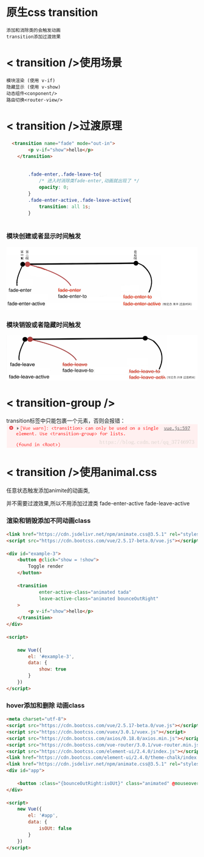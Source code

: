 # 原生css transition

```
添加和消除类的会触发动画 
transition添加过渡效果
```

# < transition />使用场景

```
模块渲染 (使用 v-if)
隐藏显示 (使用 v-show)
动态组件<conponent/>
路由切换<router-view/>
```


# < transition />过渡原理

```html
  <transition name="fade" mode="out-in">
        <p v-if="show">hello</p>
    </transition>
```
```css

        .fade-enter,.fade-leave-to{
            /* 进入时消除类fade-enter,动画就出现了 */
            opacity: 0;
        }
        .fade-enter-active,.fade-leave-active{
            transition: all 1s;
        }
   
```
### 模块创建或者显示时间触发

![](2.png)

### 模块销毁或者隐藏时间触发

![](3.png)






# < transition-group />

 transition标签中只能包裹一个元素，否则会报错：
 ![](1.png)

# < transition />使用animal.css

任意状态触发添加animite的动画类,

并不需要过渡效果,所以不用添加过渡类 fade-enter-active fade-leave-active

### 渲染和销毁添加不同动画class

```html
<link href="https://cdn.jsdelivr.net/npm/animate.css@3.5.1" rel="stylesheet" type="text/css">
<script src="https://cdn.bootcss.com/vue/2.5.17-beta.0/vue.js"></script>

<div id="example-3">
    <button @click="show = !show">
        Toggle render
    </button>

    <transition
            enter-active-class="animated tada"
            leave-active-class="animated bounceOutRight"
    >
        <p v-if="show">hello</p>
    </transition>
</div>

<script>

    new Vue({
        el: '#example-3',
        data: {
            show: true
        }
    })
</script>
```

### hover添加和删除 动画class

```html
<meta charset="utf-8">
<script src="https://cdn.bootcss.com/vue/2.5.17-beta.0/vue.js"></script>
<script src="https://cdn.bootcss.com/vuex/3.0.1/vuex.js"></script>
<script src="https://cdn.bootcss.com/axios/0.18.0/axios.min.js"></script>
<script src="https://cdn.bootcss.com/vue-router/3.0.1/vue-router.min.js"></script>
<script src="https://cdn.bootcss.com/element-ui/2.4.0/index.js"></script>
<link href="https://cdn.bootcss.com/element-ui/2.4.0/theme-chalk/index.css" rel="stylesheet">
<link href="https://cdn.jsdelivr.net/npm/animate.css@3.5.1" rel="stylesheet" type="text/css">
<div id="app">

    <button :class="{bounceOutRight:isOUt}" class="animated" @mouseover="isOUt=!isOUt">btn</button>
</div>

<script>
    new Vue({
        el: '#app',
        data: {
            isOUt: false
        }
    })
</script>

```

